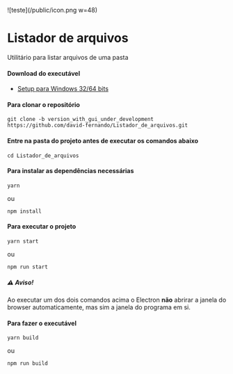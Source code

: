  ![teste](/public/icon.png w=48)
# Listador de arquivos

  Utilitário para listar arquivos de uma pasta
  
#### Download do executável
- [Setup para Windows 32/64 bits](https://drive.google.com/open?id=1Q2rpao2KLVlGkkyyDwzbkgWeF6f05-j1)
  
#### Para clonar o repositório
```
git clone -b version_with_gui_under_development https://github.com/david-fernando/Listador_de_arquivos.git
```
#### Entre na pasta do projeto antes de executar os comandos abaixo
```
cd Listador_de_arquivos 
```
#### Para instalar as dependências necessárias
```
yarn
```
ou
```
npm install
```
#### Para executar o projeto
```
yarn start
```
ou
```
npm run start
```
##### ⚠️ Aviso!
Ao executar um dos dois comandos acima o Electron **não** abrirar a janela do browser automaticamente, mas sim a janela do programa em si.

#### Para fazer o executável
```
yarn build
```
ou
```
npm run build
```
